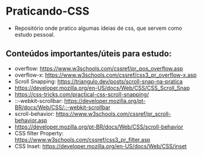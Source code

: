 # Praticando-CSS
- Repositório onde pratico algumas ideias de css, que servem como estudo pessoal.

## Conteúdos importantes/úteis para estudo:
- overflow: https://www.w3schools.com/cssref/pr_pos_overflow.asp
- overflow-x: https://www.w3schools.com/cssref/css3_pr_overflow-x.asp
- Scroll Snapping: https://triangulo.dev/posts/scroll-snap-na-pratica
- https://developer.mozilla.org/en-US/docs/Web/CSS/CSS_Scroll_Snap
- https://css-tricks.com/practical-css-scroll-snapping/
- ::-webkit-scrollbar: https://developer.mozilla.org/pt-BR/docs/Web/CSS/::-webkit-scrollbar
- scroll-behavior: https://www.w3schools.com/cssref/pr_scroll-behavior.asp
- https://developer.mozilla.org/pt-BR/docs/Web/CSS/scroll-behavior
- CSS filter Property: https://www.w3schools.com/cssref/css3_pr_filter.asp
- CSS Inset: https://developer.mozilla.org/en-US/docs/Web/CSS/inset
